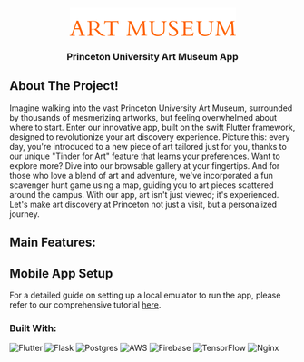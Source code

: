 <a name="readme-top"></a>


<br />
<div align="center">
  <a href="https://github.com/javierlinero/artmuseum/">
    <img src="images/logo.png" alt="Logo">
  </a>
  <h3 align="center">Princeton University Art Museum App</h3>

</div>

## About The Project!
Imagine walking into the vast Princeton University Art Museum,
surrounded by thousands of mesmerizing artworks, but feeling overwhelmed
about where to start. Enter our innovative app, built on the swift
Flutter framework, designed to revolutionize your art discovery
experience. Picture this: every day, you're introduced to a new piece of
art tailored just for you, thanks to our unique "Tinder for Art" feature
that learns your preferences. Want to explore more? Dive into our
browsable gallery at your fingertips. And for those who love a blend of
art and adventure, we've incorporated a fun scavenger hunt game using a
map, guiding you to art pieces scattered around the campus. With our
app, art isn't just viewed; it's experienced. Let's make art discovery
at Princeton not just a visit, but a personalized journey.

## Main Features:

## Mobile App Setup
For a detailed guide on setting up a local emulator to run the app, please refer to our comprehensive tutorial [here](/mobile/README.md).


### Built With:
![Flutter](https://img.shields.io/badge/Flutter-%2302569B.svg?style=for-the-badge&logo=Flutter&logoColor=white)
![Flask](https://img.shields.io/badge/flask-%23000.svg?style=for-the-badge&logo=flask&logoColor=white)
![Postgres](https://img.shields.io/badge/postgres-%23316192.svg?style=for-the-badge&logo=postgresql&logoColor=white)
![AWS](https://img.shields.io/badge/AWS-%23FF9900.svg?style=for-the-badge&logo=amazon-aws&logoColor=white)
![Firebase](https://img.shields.io/badge/Firebase-039BE5?style=for-the-badge&logo=Firebase&logoColor=white)
![TensorFlow](https://img.shields.io/badge/TensorFlow-%23FF6F00.svg?style=for-the-badge&logo=TensorFlow&logoColor=white)
![Nginx](https://img.shields.io/badge/nginx-%23009639.svg?style=for-the-badge&logo=nginx&logoColor=white)
